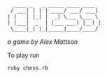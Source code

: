 ```
  ____ _   _ _____ ____ ____  
 / ___| | | | ____/ ___/ ___|
| |   | |_| |  _| \___ \___ \
| |___|  _  | |___ ___) |__) |
 \____|_| |_|_____|____/____/

```
   *a game by Alex Mattson*

To play run
```
ruby chess.rb
```
